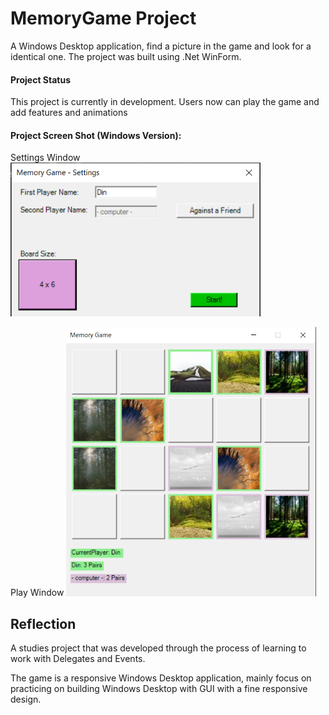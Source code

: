 # MemoryGame Project
A Windows Desktop application, find a picture in the game and look for a identical one.
The project was built using .Net WinForm.

#### Project Status
This project is currently in development. Users now can play the game and add features and animations

#### Project Screen Shot (Windows Version):
Settings Window
<img src="https://github.com/DinYehoshua/MemoryGame/blob/main/SettingFormScreenShot.png?raw=true" 
width=400px>

Play Window
<img src="https://github.com/DinYehoshua/MemoryGame/blob/main/PlayFormScreenShot.png?raw=true" 
width=400px>

## Reflection
A studies project that was developed through the process of learning to work with Delegates and Events.

The game is a responsive Windows Desktop application, mainly focus on practicing on building Windows Desktop with GUI with a fine responsive design.
